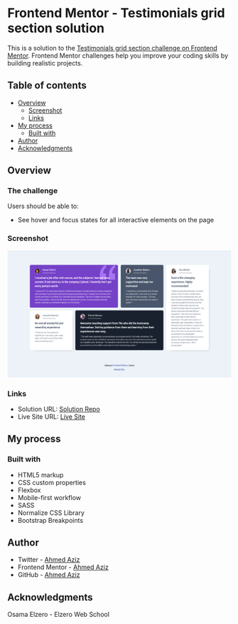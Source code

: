 # Frontend Mentor - Testimonials grid section solution

This is a solution to the [Testimonials grid section challenge on Frontend Mentor](https://www.frontendmentor.io/challenges/testimonials-grid-section-Nnw6J7Un7). Frontend Mentor challenges help you improve your coding skills by building realistic projects.

## Table of contents

- [Overview](#overview)
  - [Screenshot](#screenshot)
  - [Links](#links)
- [My process](#my-process)
  - [Built with](#built-with)
- [Author](#author)
- [Acknowledgments](#acknowledgments)

## Overview

### The challenge

Users should be able to:

- See hover and focus states for all interactive elements on the page

### Screenshot

![Preview Solution](my-solution.png)

### Links

- Solution URL: [Solution Repo](https://github.com/Abo3bazez/Testimonials-Grid-Section-Main)
- Live Site URL: [Live Site](https://abo3bazez.github.io/testimonials-grid-section-main/)

## My process

### Built with

- HTML5 markup
- CSS custom properties
- Flexbox
- Mobile-first workflow
- SASS
- Normalize CSS Library
- Bootstrap Breakpoints

## Author

- Twitter - [Ahmed Aziz](https://twitter.com/Abo_3bazez)
- Frontend Mentor - [Ahmed Aziz](https://www.frontendmentor.io/profile/Abo3bazez)
- GitHub - [Ahmed Aziz](https://github.com/Abo3bazez)

## Acknowledgments

Osama Elzero - Elzero Web School

